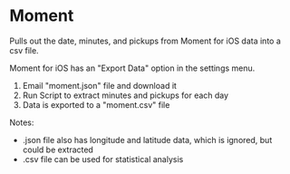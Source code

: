 # Moment
Pulls out the date, minutes, and pickups from Moment for iOS data into a csv file.

Moment for iOS has an "Export Data" option in the settings menu.

1. Email "moment.json" file and download it
2. Run Script to extract minutes and pickups for each day
3. Data is exported to a "moment.csv" file

Notes:
- .json file also has longitude and latitude data, which is ignored, but could be extracted
- .csv file can be used for statistical analysis
